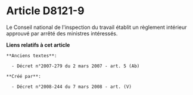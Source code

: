 # Article D8121-9

Le Conseil national de l'inspection du travail établit un règlement intérieur approuvé par arrêté des ministres intéressés.

**Liens relatifs à cet article**

	**Anciens textes**:

	  - Décret n°2007-279 du 2 mars 2007 - art. 5 (Ab)

	**Créé par**:

	  - Décret n°2008-244 du 7 mars 2008 - art. (V)
